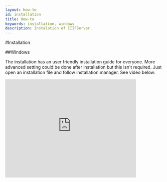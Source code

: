 ```yaml
---
layout: how-to
id: installation
title: How-to
keywords: installation, windows
description: Instalation of IIIFServer.
---
```


#Installation 

##Windows

The installation has an user friendly installation guide for everyone. More 
advanced setting could be done after installation but this isn't required. Just 
open an installation file and follow installation manager. See video below:

<iframe class="mary-6" width="420" height="315" src="https://www.youtube.com/embed/RNy9-1jv7mw" frameborder="0" allowfullscreen></iframe>
